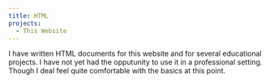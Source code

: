 ```yaml
---
title: HTML
projects:
  - This Website
---
```


I have written HTML documents for this website and for 
several educational projects. I have not yet had the opputunity 
to use it in a professional setting. Though I deal feel quite comfortable 
with the basics at this point.